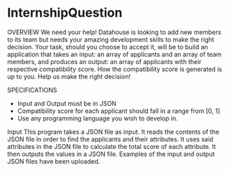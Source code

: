 # InternshipQuestion
OVERVIEW
We need your help! Datahouse is looking to add new members to its team but needs your
amazing development skills to make the right decision. Your task, should you choose to accept it,
will be to build an application that takes an input: an array of applicants and an array of team
members, and produces an output: an array of applicants with their respective compatibility
score. How the compatibility score is generated is up to you. Help us make the right decision!

SPECIFICATIONS
- Input and Output must be in JSON
- Compatibility score for each applicant should fall in a range from [0, 1]
- Use any programming language you wish to develop in.

Input
This program takes a JSON file as input. It reads the contents of the JSON file in order to find the applicants and their attributes. It uses said attributes in the JSON file to calculate the total score of each attribute. It then outputs the values in a JSON file. Examples of the input and output JSON files have been uploaded.
